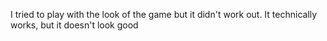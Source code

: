 I tried to play with the look of the game but it didn't work out. It technically works, but it doesn't look good